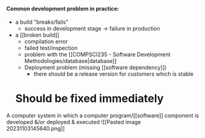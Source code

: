 #### Common development problem in practice:
- a build "breaks/fails"
	- success in development stage $\rightarrow$ failure in production
- a [[broken build]]
	- compilation error
	- failed test/inspection
	- problem with the [[COMPSCI235 - Software Development Methodologies/database|database]]
	- Deployment problem (missing [[software dependency]])
		- there should be a release version for customers which is stable
	# **Should be fixed immediately**

A computer system in which a computer program/[[software]] component is developed &/or deployed & executed
![[Pasted image 20231103145640.png]]